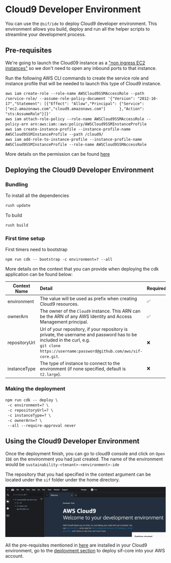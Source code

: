 # Cloud9 Developer Environment

You can use the `@sif/ide` to deploy Cloud9 developer environment. This environment allows you build, deploy and run all the helper scripts to
streamline your development process.

## Pre-requisites

We're going to launch the Cloud09 instance as a ["non ingress EC2 instances"](https://docs.aws.amazon.com/cloud9/latest/user-guide/ec2-ssm.html) so we don't
need to open any inbound ports to that instance.

Run the following AWS CLI commands to create the service role and instance profile that will be needed to launch this type of Cloud9 instance.

```shell
aws iam create-role --role-name AWSCloud9SSMAccessRole --path /service-role/ --assume-role-policy-document '{"Version": "2012-10-17","Statement": [{"Effect": "Allow","Principal": {"Service": ["ec2.amazonaws.com","cloud9.amazonaws.com"]      },"Action": "sts:AssumeRole"}]}'
aws iam attach-role-policy --role-name AWSCloud9SSMAccessRole --policy-arn arn:aws:iam::aws:policy/AWSCloud9SSMInstanceProfile
aws iam create-instance-profile --instance-profile-name AWSCloud9SSMInstanceProfile --path /cloud9/
aws iam add-role-to-instance-profile --instance-profile-name AWSCloud9SSMInstanceProfile --role-name AWSCloud9SSMAccessRole
```

More details on the permission can be found [here](https://docs.aws.amazon.com/cloud9/latest/user-guide/ec2-ssm.html#aws-cli-instance-profiles)

## Deploying the Cloud9 Developer Environment

### Bundling

To install all the dependencies

```sh
rush update
```

To build

```sh
rush build
```

### First time setup

First timers need to bootstrap

```shell
npm run cdk -- bootstrap -c environment=? --all
```

More details on the context that you can provide when deploying the cdk application can be found below:

| Context Name  | Detail                                                                                                                                                                                          | Required |                                                  Default                                                  |
|---------------|:------------------------------------------------------------------------------------------------------------------------------------------------------------------------------------------------|:---------|:---------------------------------------------------------------------------------------------------------:|
| environment   | The value will be used as prefix when creating Cloud9 resources.                                                                                                                                | &#9989;  |                                                                                                           |
| ownerArn      | The owner of the `Cloud9` instance. This ARN can be the ARN of any AWS Identity and Access Management principal.                                                                                | &#9989;  |                                                                                                           |
| repositoryUrl | Url of your repository, if your repository is private, the username and password has to be included in the curl, e.g. <br /> `git clone https://username:password@github.com/aws/sif-core.git`. | &#10060; | `https://github.com/aws-solutions-library-samples/guidance-for-aws-sustainability-insights-framework.git` |
| instanceType  | The type of instance to connect to the environment (if none specified, default is `t2.large`).                                                                                                  | &#10060; |                                                `t2.large`                                                 |

### Making the deployment

```shell
npm run cdk -- deploy \
 -c environment=? \
 -c repositoryUrl=? \
 -c instanceType=? \
 -c ownerArn=? \
 --all --require-approval never
```

## Using the Cloud9 Developer Environment

Once the deployment finish, you can go to cloud9 console and click on `Open IDE` on the environment you had just created. The name of the environment would be `sustainability-<tenant>-<environment>-ide`

The repository that you had specified in the context argument can be located under the `sif` folder under the home directory.

![location for sif-core repository](../ide/images/sif-core-folder.png)

All the pre-requisites mentioned in [here](../../../docs/development/prereqs.md) are installed in your Cloud9 environment, go to the [deployment section](../../../infrastructure/README.md) to deploy sif-core into your AWS account.
